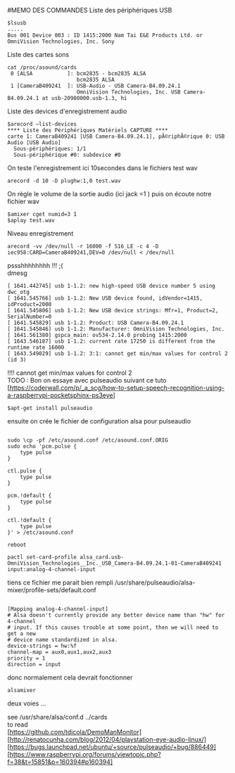 #MEMO DES COMMANDES
Liste des périphériques USB   
```
$lsusb
.....
Bus 001 Device 003 : ID 1415:2000 Nam Tai E&E Products Ltd. or OmniVision Technologies, Inc. Sony 
```

Liste des cartes sons  
```
cat /proc/asound/cards   
 0 [ALSA           ]: bcm2835 - bcm2835 ALSA   
                      bcm2835 ALSA   
 1 [CameraB409241  ]: USB-Audio - USB Camera-B4.09.24.1   
                      OmniVision Technologies, Inc. USB Camera-B4.09.24.1 at usb-20980000.usb-1.3, hi   
```

Liste des devices d'enregistrement audio  
```
$arecord —list-devices
**** Liste des Périphériques Matériels CAPTURE ****
carte 1: CameraB409241 [USB Camera-B4.09.24.1], pÃ©riphÃ©rique 0: USB Audio [USB Audio]
  Sous-périphériques: 1/1
  Sous-périphérique #0: subdevice #0
```


On teste l'enregistrement ici 10secondes dans le fichiers test wav  
```
arecord -d 10 -D plughw:1,0 test.wav
```  
On règle le volume de la sortie audio (ici jack =1 ) puis on écoute notre fichier wav
```
$amixer cget numid=3 1
$aplay test.wav
```
Niveau enregistrement  
```
arecord -vv /dev/null -r 16000 -f S16_LE -c 4 -D iec958:CARD=CameraB409241,DEV=0 /dev/null < /dev/null
```  

pssshhhhhhhh !!! ;(  
dmesg  
```
[ 1641.442745] usb 1-1.2: new high-speed USB device number 5 using dwc_otg
[ 1641.545766] usb 1-1.2: New USB device found, idVendor=1415, idProduct=2000
[ 1641.545806] usb 1-1.2: New USB device strings: Mfr=1, Product=2, SerialNumber=0
[ 1641.545829] usb 1-1.2: Product: USB Camera-B4.09.24.1
[ 1641.545846] usb 1-1.2: Manufacturer: OmniVision Technologies, Inc.
[ 1641.561380] gspca_main: ov534-2.14.0 probing 1415:2000
[ 1643.546187] usb 1-1.2: current rate 17250 is different from the runtime rate 16000
[ 1643.549029] usb 1-1.2: 3:1: cannot get min/max values for control 2 (id 3)
```
!!!! cannot get min/max values for control 2   
TODO :
Bon on essaye avec pulseaudio suivant ce tuto  
[https://coderwall.com/p/_a_scg/how-to-setup-speech-recognition-using-a-raspberrypi-pocketsphinx-ps3eye]  
```
$apt-get install pulseaudio
```
ensuite on crée le fichier de configuration  alsa pour pulseaudio
```

sudo \cp -pf /etc/asound.conf /etc/asound.conf.ORIG 
sudo echo 'pcm.pulse {
    type pulse
}

ctl.pulse {
    type pulse
}

pcm.!default {
    type pulse
}

ctl.!default {
    type pulse
}' > /etc/asound.conf

reboot

pactl set-card-profile alsa_card.usb-OmniVision_Technologies__Inc._USB_Camera-B4.09.24.1-01-CameraB409241 input:analog-4-channel-input
```
tiens ce fichier me parait bien rempli 
/usr/share/pulseaudio/alsa-mixer/profile-sets/default.conf 
```

[Mapping analog-4-channel-input]
# Alsa doesn't currently provide any better device name than "hw" for 4-channel
# input. If this causes trouble at some point, then we will need to get a new
# device name standardized in alsa.
device-strings = hw:%f
channel-map = aux0,aux1,aux2,aux3
priority = 1
direction = input
```
donc normalement cela devrait fonctionner

```
alsamixer
```

deux voies ...   







see /usr/share/alsa/conf.d  ../cards     
to read  
[https://github.com/tdicola/DemoManMonitor]  
[http://renatocunha.com/blog/2012/04/playstation-eye-audio-linux/]  
[https://bugs.launchpad.net/ubuntu/+source/pulseaudio/+bug/886449]
[https://www.raspberrypi.org/forums/viewtopic.php?f=38&t=15851&p=160394#p160394]

